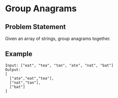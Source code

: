 # Group Anagrams

## Problem Statement
Given an array of strings, group anagrams together.

## Example
```
Input: ["eat", "tea", "tan", "ate", "nat", "bat"]
Output:
[
  ["ate","eat","tea"],
  ["nat","tan"],
  ["bat"]
]
```
